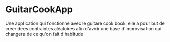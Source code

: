 # GuitarCookApp

Une application qui fonctionne avec le guitare cook book, elle a pour but de créer dees contraintes aléatoires afin d'avoir une base d'improvisation qui changera de ce qu'on fait d'habitude
